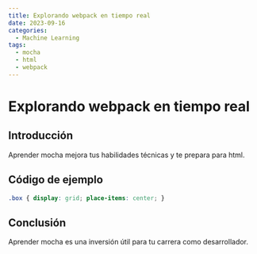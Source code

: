 ```yaml
---
title: Explorando webpack en tiempo real
date: 2023-09-16
categories:
  - Machine Learning
tags:
  - mocha
  - html
  - webpack
---
```


# Explorando webpack en tiempo real

## Introducción

Aprender mocha mejora tus habilidades técnicas y te prepara para html.

## Código de ejemplo

```css
.box { display: grid; place-items: center; }
```

## Conclusión

Aprender mocha es una inversión útil para tu carrera como desarrollador.